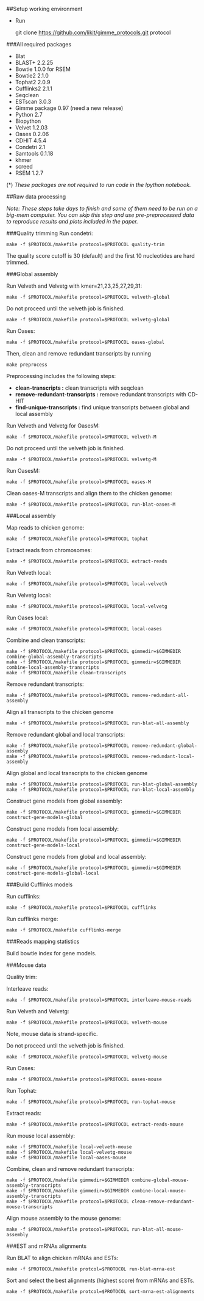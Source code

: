 ##Setup working environment

+ Run

    git clone https://github.com/likit/gimme_protocols.git protocol

###All required packages

+ Blat
+ BLAST+ 2.2.25
+ Bowtie 1.0.0 for RSEM
+ Bowtie2 2.1.0
+ Tophat2 2.0.9
+ Cufflinks2 2.1.1
+ Seqclean
+ ESTscan 3.0.3
+ Gimme package 0.97 (need a new release)
+ Python 2.7
+ Biopython
+ Velvet 1.2.03
+ Oases 0.2.06
+ CDHIT 4.5.4
+ Condetri 2.1
+ Samtools 0.1.18
+ khmer
+ screed
+ RSEM 1.2.7

(*) _These packages are not required to run code in the Ipython notebook._

##Raw data processing

_Note: These steps take days to finish and
some of them need to be run on a big-mem computer.
You can skip this step and use pre-preprocessed data
to reproduce results and plots included in the paper._

###Quality trimming
Run condetri:

    make -f $PROTOCOL/makefile protocol=$PROTOCOL quality-trim

The quality score cutoff is 30 (default) and the
first 10 nucleotides are hard trimmed.

###Global assembly

Run Velveth and Velvetg with kmer=21,23,25,27,29,31:

    make -f $PROTOCOL/makefile protocol=$PROTOCOL velveth-global

Do not proceed until the velveth job is finished.

    make -f $PROTOCOL/makefile protocol=$PROTOCOL velvetg-global

Run Oases:

    make -f $PROTOCOL/makefile protocol=$PROTOCOL oases-global

Then, clean and remove redundant transcripts by running

    make preprocess

Preprocessing includes the following steps:

+ **clean-transcripts :** clean transcripts with seqclean
+ **remove-redundant-transcripts :** remove redundant transcripts with CD-HIT
+ **find-unique-transcripts :** find unique transcripts between global and local assembly

Run Velveth and Velvetg for OasesM:

    make -f $PROTOCOL/makefile protocol=$PROTOCOL velveth-M

Do not proceed until the velveth job is finished.

    make -f $PROTOCOL/makefile protocol=$PROTOCOL velvetg-M

Run OasesM:

    make -f $PROTOCOL/makefile protocol=$PROTOCOL oases-M

Clean oases-M transcripts and align them to the chicken genome:

    make -f $PROTOCOL/makefile protocol=$PROTOCOL run-blat-oases-M

###Local assembly

Map reads to chicken genome:

    make -f $PROTOCOL/makefile protocol=$PROTOCOL tophat

Extract reads from chromosomes:

    make -f $PROTOCOL/makefile protocol=$PROTOCOL extract-reads

Run Velveth local:

    make -f $PROTOCOL/makefile protocol=$PROTOCOL local-velveth

Run Velvetg local:

    make -f $PROTOCOL/makefile protocol=$PROTOCOL local-velvetg

Run Oases local:

    make -f $PROTOCOL/makefile protocol=$PROTOCOL local-oases

Combine and clean transcripts:

    make -f $PROTOCOL/makefile protocol=$PROTOCOL gimmedir=$GIMMEDIR  combine-global-assembly-transcripts
    make -f $PROTOCOL/makefile protocol=$PROTOCOL gimmedir=$GIMMEDIR  combine-local-assembly-transcripts
    make -f $PROTOCOL/makefile clean-transcripts

Remove redundant transcripts:

    make -f $PROTOCOL/makefile protocol=$PROTOCOL remove-redundant-all-assembly

Align all transcripts to the chicken genome

    make -f $PROTOCOL/makefile protocol=$PROTOCOL run-blat-all-assembly

Remove redundant global and local transcripts:

    make -f $PROTOCOL/makefile protocol=$PROTOCOL remove-redundant-global-assembly
    make -f $PROTOCOL/makefile protocol=$PROTOCOL remove-redundant-local-assembly

Align global and local transcripts to the chicken genome

    make -f $PROTOCOL/makefile protocol=$PROTOCOL run-blat-global-assembly
    make -f $PROTOCOL/makefile protocol=$PROTOCOL run-blat-local-assembly

Construct gene models from global assembly:

    make -f $PROTOCOL/makefile protocol=$PROTOCOL gimmedir=$GIMMEDIR construct-gene-models-global

Construct gene models from local assembly:

    make -f $PROTOCOL/makefile protocol=$PROTOCOL gimmedir=$GIMMEDIR construct-gene-models-local

Construct gene models from global and local assembly:

    make -f $PROTOCOL/makefile protocol=$PROTOCOL gimmedir=$GIMMEDIR construct-gene-models-global-local

###Build Cufflinks models

Run cufflinks:

    make -f $PROTOCOL/makefile protocol=$PROTOCOL cufflinks

Run cufflinks merge:

    make -f $PROTOCOL/makefile cufflinks-merge


###Reads mapping statistics

Build bowtie index for gene models.

###Mouse data

Quality trim:

Interleave reads:

    make -f $PROTOCOL/makefile protocol=$PROTOCOL interleave-mouse-reads

Run Velveth and Velvetg:

    make -f $PROTOCOL/makefile protocol=$PROTOCOL velveth-mouse

Note, mouse data is strand-specific.

Do not proceed until the velveth job is finished.

    make -f $PROTOCOL/makefile protocol=$PROTOCOL velvetg-mouse

Run Oases:

    make -f $PROTOCOL/makefile protocol=$PROTOCOL oases-mouse

Run Tophat:

    make -f $PROTOCOL/makefile protocol=$PROTOCOL run-tophat-mouse

Extract reads:

    make -f $PROTOCOL/makefile protocol=$PROTOCOL extract-reads-mouse

Run mouse local assembly:

    make -f $PROTOCOL/makefile local-velveth-mouse
    make -f $PROTOCOL/makefile local-velvetg-mouse
    make -f $PROTOCOL/makefile local-oases-mouse

Combine, clean and remove redundant transcripts:

    make -f $PROTOCOL/makefile gimmedir=$GIMMEDIR combine-global-mouse-assembly-transcripts
    make -f $PROTOCOL/makefile gimmedir=$GIMMEDIR combine-local-mouse-assembly-transcripts
    make -f $PROTOCOL/makefile protocol=$PROTOCOL clean-remove-redundant-mouse-transcripts

Align mouse assembly to the mouse genome:

    make -f $PROTOCOL/makefile protocol=$PROTOCOL run-blat-all-mouse-assembly

###EST and mRNAs alignments

Run BLAT to align chicken mRNAs and ESTs:

    make -f $PROTOCOL/makefile protcol=$PROTOCOL run-blat-mrna-est

Sort and select the best alignments (highest score) from mRNAs and ESTs.

    make -f $PROTOCOL/makefile protcol=$PROTOCOL sort-mrna-est-alignments
